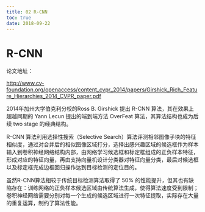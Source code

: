 ```yaml
---
title: 02 R-CNN
toc: true
date: 2018-09-22
---
```

# R-CNN

论文地址：

http://www.cv-foundation.org/openaccess/content_cvpr_2014/papers/Girshick_Rich_Feature_Hierarchies_2014_CVPR_paper.pdf



2014年加州大学伯克利分校的Ross B. Girshick 提出 R-CNN 算法，其在效果上超越同期的 Yann Lecun 提出的端到端方法 OverFeat 算法，其算法结构也成为后续 two stage 的经典结构。

R-CNN 算法利用选择性搜索（Selective Search）算法评测相邻图像子块的特征相似度，通过对合并后的相似图像区域打分，选择出感兴趣区域的候选框作为样本输入到卷积神经网络结构内部，由网络学习候选框和标定框组成的正负样本特征，形成对应的特征向量，再由支持向量机设计分类器对特征向量分类，最后对候选框以及标定框完成边框回归操作达到目标检测的定位目的。


虽然R-CNN算法相较于传统目标检测算法取得了 50% 的性能提升，但其也有缺陷存在：训练网络的正负样本候选区域由传统算法生成，使得算法速度受到限制；卷积神经网络需要分别对每一个生成的候选区域进行一次特征提取，实际存在大量的重复运算，制约了算法性能。
